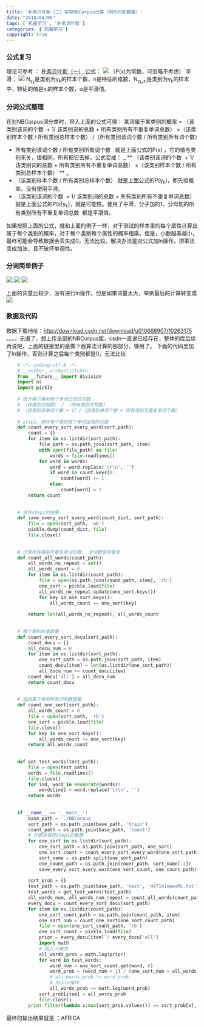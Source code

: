 ```yaml
---
title: '朴素贝叶斯（二）实现NBCorpus分类（附代码和数据）'
date: "2018/04/08"
tags: ['机器学习', '朴素贝叶斯']
categories: ['机器学习']
copyright: true
---
```

### 公式复习
理论可参考 ： [ 朴素贝叶斯（一） ](/2018/04/08/朴素贝叶斯（一）)
公式： ![](43.png)
（P(x)为常数，可忽略不考虑）
平滑： ![](44.png)
N<sub>y<sub>k</sub></sub>是类别为y<sub>k</sub>的样本个数，n是特征的维数，N<sub>y<sub>k</sub>,x<sub>i</sub></sub>是类别为y<sub>k</sub>的样本中，特征的值是x<sub>i</sub>的样本个数，α是平滑值。

### 分词公式整理
在对NBCorpus词分类时，带入上面的公式可得：
某词属于某类别的概率 = （该类别该词的个数  + 1/ 该类别词的总数 + 所有类别所有不重复单词总数） ×（该类别样本个数 / 所有类别总样本个数） /（所有类别该词个数 / 所有类别所有词个数）

* 所有类别该词个数 / 所有类别所有词个数   就是上面公式的P(x) ，它的值与类别无关，值相同，所有把它去掉，公式变成：
_ ** （该类别该词的个数  + 1/ 该类别词的总数 + 所有类别所有不重复单词总数） ×（该类别样本个数 / 所有类别总样本个数） ** _
* （该类别样本个数 / 所有类别总样本个数） 就是上面公式的P(y<sub>k</sub>)，即先验概率。没有使用平滑。
* （该类别该词的个数  + 1/ 该类别词的总数 + 所有类别所有不重复单词总数） 就是上面公式的P(x|y<sub>k</sub>)，就是可能性。使用了平滑，分子加的1，分母加的所有类别所有不重复单词总数  都是平滑值。

如果按照上面的公式，就和上面的例子一样，对于测试的样本里的每个属性计算出属于每个类别的概率，对于每个类别每个属性的概率相乘。但是，小数越乘越小，最终可能会导致数据会丢失成0，无法比较。解决办法是对公式加ln操作，把乘法变成加法，且不破坏单调性。

### 分词简单例子
![](45.png)
![](46.png)
![](47.png)

上面的词量比较少，没有进行ln操作。但是如果词量太大，举例最后的计算转变成 
![](48.png)
### 数据及代码
数据下载地址：http://download.csdn.net/download/u010668907/10263175
。。。。无语了，想上传全部的NBCorpus库，csdn一直说已经存在，整体的库后续再说吧，上面的链接里的是做下面算法计算的那部分，够用了。
下面的代码里加了ln操作，否则计算之后每个类别都是0，无法比较
```python
    # -*- coding:utf-8 -*-
    # __author__='chenliclchen'
    from __future__ import division
    import os
    import pickle
    
    # 统计每个类别每个单词出现的次数
    # （该类别文档数） / （所有类别文档数）
    # （该类别该单词个数 + 1）/（该类别单词个数 + 所有类别无重复单词个数）
    
    # step1，统计每个类别每个单词出现的次数
    def count_every_sort_every_word(sort_path):
        count = {}
        for item in os.listdir(sort_path):
            file_path = os.path.join(sort_path, item)
            with open(file_path) as file:
                words = file.readlines()
            for word in words:
                word = word.replace('\r\n', '')
                if word in count.keys():
                    count[word] += 1
                else:
                    count[word] = 1
        return count
    
    
    # 保存step1的结果
    def save_every_sort_every_word(count_dict, sort_path):
        file = open(sort_path, 'wb')
        pickle.dump(count_dict, file)
        file.close()
    
    
    # 计算所有类别不重复单词总数， 总词数包括重复
    def count_all_words(count_path):
        all_words_no_repeat = set()
        all_words_count = 0
        for item in os.listdir(count_path):
            file = open(os.path.join(count_path, item), 'rb')
            one_sort = pickle.load(file)
            all_words_no_repeat.update(one_sort.keys())
            for key in one_sort.keys():
                all_words_count += one_sort[key]
    
        return len(all_words_no_repeat), all_words_count
    
    
    # 每个类别样本数量
    def count_every_sort_docu(sort_path):
        count_docu = {}
        all_docu_num = 0
        for item in os.listdir(sort_path):
            one_sort_path = os.path.join(sort_path, item)
            count_docu[item] = len(os.listdir(one_sort_path))
            all_docu_num += count_docu[item]
        count_docu['all'] = all_docu_num
        return count_docu
    
    
    # 返回某个类别所有词的数据量
    def count_one_sort(sort_path):
        all_words_count = 0
        file = open(sort_path, 'rb')
        one_sort = pickle.load(file)
        file.close()
        for key in one_sort.keys():
            all_words_count += one_sort[key]
        return all_words_count
    
    
    def get_test_words(test_path):
        file = open(test_path)
        words = file.readlines()
        file.close()
        for ind, word in enumerate(words):
            words[ind] = word.replace('\r\n', '')
        return words
    
    
    if __name__ == '__main__':
        base_path = './NBCorpus'
        sort_path = os.path.join(base_path, 'train')
        count_path = os.path.join(base_path, 'count')
        # 计算并保存step1的数据
        for one_sort in os.listdir(sort_path):
            one_sort_path = os.path.join(sort_path, one_sort)
            one_sort_count = count_every_sort_every_word(one_sort_path)
            sort_name = os.path.split(one_sort_path)
            one_count_path = os.path.join(count_path, sort_name[-1])
            save_every_sort_every_word(one_sort_count, one_count_path)
    
        sort_prob = {}
        test_path = os.path.join(base_path, 'test', '487141newsML.txt')
        test_words = get_test_words(test_path)
        all_words_num, all_words_num_repeat = count_all_words(count_path)
        every_docu = count_every_sort_docu(sort_path)
        for item in os.listdir(count_path):
            one_sort_count_path = os.path.join(count_path, item)
            one_sort_num = count_one_sort(one_sort_count_path)
            file = open(one_sort_count_path, 'rb')
            one_sort_count = pickle.load(file)
            prior = every_docu[item] / every_docu['all']
            import math
            # 加入ln操作
            all_words_prob = math.log(prior)
            for word in test_words:
                word_num = one_sort_count.get(word, 0)
                word_prob = (word_num + 1) / (one_sort_num + all_words_num)
                # all_words_prob *= word_prob
                # 加入ln操作
                all_words_prob += math.log(word_prob)
            sort_prob[item] = all_words_prob
            file.close()
        print filter(lambda x:max(sort_prob.values()) == sort_prob[x], sort_prob)[0]
```
最终的输出结果就是 ：AFRICA  
